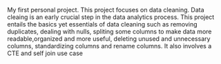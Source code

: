 My first personal project. This project focuses on data cleaning.
Data cleaing is an early crucial step in the data analytics process. 
This project entails the basics yet essentials of data cleaning such as removing duplicates, dealing with nulls, spliting some columns to make data more readable,organized and more useful, deleting unused and unnecessary columns, standardizing columns and rename columns.
It also involves a CTE and self join use case

